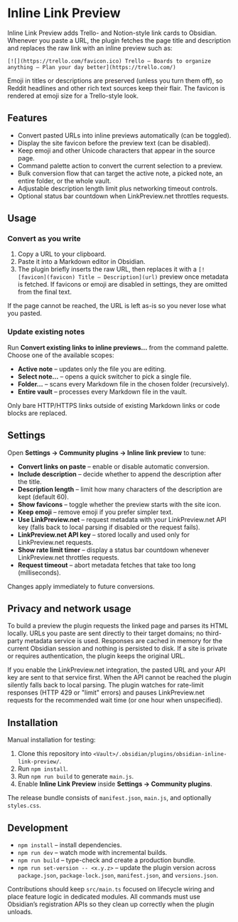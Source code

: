 # Inline Link Preview

Inline Link Preview adds Trello- and Notion-style link cards to Obsidian. Whenever you paste a URL, the plugin fetches the page title and description and replaces the raw link with an inline preview such as:

```
[![](https://trello.com/favicon.ico) Trello – Boards to organize anything — Plan your day better](https://trello.com/)
```

Emoji in titles or descriptions are preserved (unless you turn them off), so Reddit headlines and other rich text sources keep their flair. The favicon is rendered at emoji size for a Trello-style look.

## Features

- Convert pasted URLs into inline previews automatically (can be toggled).
- Display the site favicon before the preview text (can be disabled).
- Keep emoji and other Unicode characters that appear in the source page.
- Command palette action to convert the current selection to a preview.
- Bulk conversion flow that can target the active note, a picked note, an entire folder, or the whole vault.
- Adjustable description length limit plus networking timeout controls.
- Optional status bar countdown when LinkPreview.net throttles requests.

## Usage

### Convert as you write
1. Copy a URL to your clipboard.
2. Paste it into a Markdown editor in Obsidian.
3. The plugin briefly inserts the raw URL, then replaces it with a `[![favicon](favicon) Title — Description](url)` preview once metadata is fetched. If favicons or emoji are disabled in settings, they are omitted from the final text.

If the page cannot be reached, the URL is left as-is so you never lose what you pasted.

### Update existing notes
Run **Convert existing links to inline previews…** from the command palette. Choose one of the available scopes:

- **Active note** – updates only the file you are editing.
- **Select note…** – opens a quick switcher to pick a single file.
- **Folder…** – scans every Markdown file in the chosen folder (recursively).
- **Entire vault** – processes every Markdown file in the vault.

Only bare HTTP/HTTPS links outside of existing Markdown links or code blocks are replaced.

## Settings

Open **Settings → Community plugins → Inline link preview** to tune:

- **Convert links on paste** – enable or disable automatic conversion.
- **Include description** – decide whether to append the description after the title.
- **Description length** – limit how many characters of the description are kept (default 60).
- **Show favicons** – toggle whether the preview starts with the site icon.
- **Keep emoji** – remove emoji if you prefer simpler text.
- **Use LinkPreview.net** – request metadata with your LinkPreview.net API key (falls back to local parsing if disabled or the request fails).
- **LinkPreview.net API key** – stored locally and used only for LinkPreview.net requests.
- **Show rate limit timer** – display a status bar countdown whenever LinkPreview.net throttles requests.
- **Request timeout** – abort metadata fetches that take too long (milliseconds).

Changes apply immediately to future conversions.

## Privacy and network usage

To build a preview the plugin requests the linked page and parses its HTML locally. URLs you paste are sent directly to their target domains; no third-party metadata service is used. Responses are cached in memory for the current Obsidian session and nothing is persisted to disk. If a site is private or requires authentication, the plugin keeps the original URL.

If you enable the LinkPreview.net integration, the pasted URL and your API key are sent to that service first. When the API cannot be reached the plugin silently falls back to local parsing. The plugin watches for rate-limit responses (HTTP 429 or "limit" errors) and pauses LinkPreview.net requests for the recommended wait time (or one hour when unspecified).

## Installation

Manual installation for testing:

1. Clone this repository into `<Vault>/.obsidian/plugins/obsidian-inline-link-preview/`.
2. Run `npm install`.
3. Run `npm run build` to generate `main.js`.
4. Enable **Inline Link Preview** inside **Settings → Community plugins**.

The release bundle consists of `manifest.json`, `main.js`, and optionally `styles.css`.

## Development

- `npm install` – install dependencies.
- `npm run dev` – watch mode with incremental builds.
- `npm run build` – type-check and create a production bundle.
- `npm run set-version -- <x.y.z>` – update the plugin version across `package.json`, `package-lock.json`, `manifest.json`, and `versions.json`.

Contributions should keep `src/main.ts` focused on lifecycle wiring and place feature logic in dedicated modules. All commands must use Obsidian’s registration APIs so they clean up correctly when the plugin unloads.
